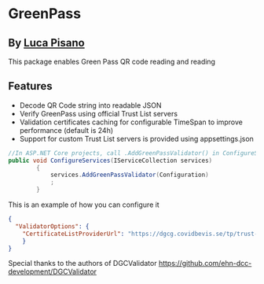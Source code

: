 # GreenPass
## By [Luca Pisano](https://lucapisano.it)

This package enables Green Pass QR code reading and reading

## Features

- Decode QR Code string into readable JSON
- Verify GreenPass using official Trust List servers
- Validation certificates caching for configurable TimeSpan to improve performance (default is 24h)
- Support for custom Trust List servers is provided using appsettings.json

```csharp
//In ASP.NET Core projects, call .AddGreenPassValidator() in ConfigureServices() method
public void ConfigureServices(IServiceCollection services)
        {
            services.AddGreenPassValidator(Configuration)
            ;            
        }
```

This is an example of how you can configure it
```json
{
  "ValidatorOptions": {
    "CertificateListProviderUrl": "https://dgcg.covidbevis.se/tp/trust-list"    
    }
}
```
Special thanks to the authors of DGCValidator https://github.com/ehn-dcc-development/DGCValidator